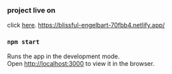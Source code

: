 ### project live on

click [here](https://blissful-engelbart-70fbb4.netlify.app/). https://blissful-engelbart-70fbb4.netlify.app/

### `npm start`

Runs the app in the development mode.\
Open [http://localhost:3000](http://localhost:3000) to view it in the browser.
